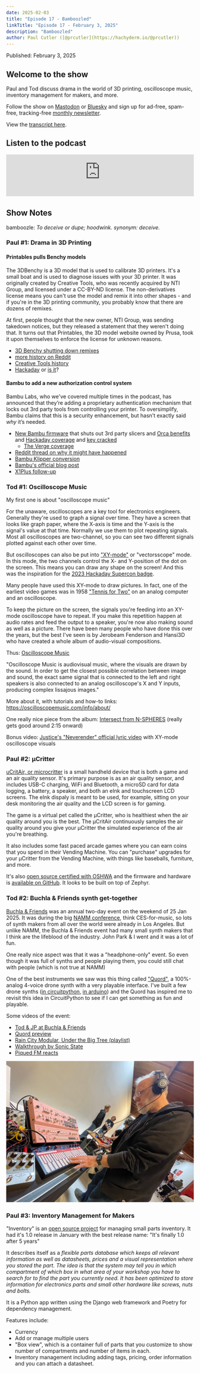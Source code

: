 ```yaml
---
date: 2025-02-03
title: "Episode 17 - Bamboozled"
linkTitle: "Episode 17 - February 3, 2025"
description: "Bamboozled"
author: Paul Cutler ([@prcutler](https://hachyderm.io/@prcutler))
---
```


Published: February 3, 2025

## Welcome to the show
Paul and Tod discuss drama in the world of 3D printing, oscilloscope music, inventory management for makers, and more.

Follow the show on [Mastodon](https://www.circuitpythonshow.com/@thebootloader/follow) or [Bluesky](https://bsky.app/profile/thebootloader.net) and sign up for ad-free, spam-free, tracking-free [monthly newsletter](https://buttondown.com/thebootloader).

View the [transcript here](https://www.thebootloader.net/blog/2025/02/03/episode-17-transcript/).

## Listen to the podcast

<iframe width="100%" height="112" frameborder="0" scrolling="no" style="width: 100%; height: 112px;  overflow: hidden;" src="https://www.circuitpythonshow.com/@thebootloader/episodes/bamboozled/embed/dark"></iframe>

## Show Notes

bamboozle:  *To deceive or dupe; hoodwink. synonym: deceive.*

### Paul #1: Drama in 3D Printing

#### Printables pulls Benchy models

The 3DBenchy is a 3D model that is used to calibrate 3D printers.  It's a small boat and is used to diagnose issues with your 3D printer.  It was originally created by Creative Tools, who was recently acquired by NTI Group, and licensed under a CC-BY-ND license.  The non-derivatives license means you can't use the model and remix it into other shapes - and if you're in the 3D printing community, you probably know that there are dozens of remixes.

At first, people thought that the new owner, NTI Group, was sending takedown notices, but they released a statement that they weren't doing that.  It turns out that Printables, the 3D model website owned by Prusa, took it upon themselves to enforce the license for unknown reasons.

* [3D Benchy shutting down remixes](https://www.redditmedia.com/r/BambuLab/comments/1hwqe8e/fyi_3dbenchycom_is_sending_lawyers_to_kill_the_fun/)
* [more history on Reddit](https://www.reddit.com/r/3Dprinting/comments/1hx2xbp/about_3dbenchy_someone_else_owns_the_rights_now/)
* [Creative Tools history](https://www.linkedin.com/posts/danielnoree_a-piece-of-3dprinting-history-just-faded-activity-7282680313879683072-FCET/)
* [Hackaday](https://hackaday.com/2025/01/09/3dbenchy-starts-enforcing-its-no-derivatives-license/) or [is it](https://all3dp.com/4/no-3dbenchy-remixes-arent-being-dmcad/)?

#### Bambu to add a new authorization control system

Bambu Labs, who we've covered multiple times in the podcast, has announced that they’re adding a proprietary authentication mechanism that locks out 3rd party tools from controlling your printer.  To oversimplify, Bambu claims that this is  a security enhancement, but hasn’t exactly said *why* it’s needed.

* [New Bambu firmware](https://blog.bambulab.com/firmware-update-introducing-new-authorization-control-system-2/) that shuts out 3rd party slicers and [Orca benefits](https://www.reddit.com/r/BambuLab/comments/1i3gyn5/tell_me_why_orcaslicer_is_better_than_bambu_studio/) and [Hackaday coverage](https://hackaday.com/2025/01/17/new-bambu-lab-firmware-update-adds-mandatory-authorization-control-system/) and [key cracked](https://hastebin.skyra.pw/pufugimoye.js)
  * [The Verge coverage](https://www.theverge.com/2025/1/21/24349031/bambu-3d-printer-update-authentication-filament-subscription-lock-answers)
 * [Reddit thread on why it might have happened](https://www.reddit.com/r/3Dprinting/comments/1i4gotq/my_product_is_the_reason_bambu_blocked_the_api/)
 * [Bambu Klipper conversion](https://github.com/ChazLayyd/Bambu-Lab-Klipper-Conversion)
 * [Bambu's official blog post](https://blog.bambulab.com/updates-and-third-party-integration-with-bambu-connect/)
 * [X1Plus follow-up](https://www.crowdsupply.com/accelerated-tech/x1plus-expander/updates/bambu-labs-security-updates)

### Tod #1: Oscilloscope Music

My first one is about "oscilloscope music"

For the unaware, oscilloscopes are a key tool for electronics engineers.
Generally they're used to graph a signal over time.  They have a screen that looks
like graph paper, where the X-axis is time and the Y-axis is the signal's value at that time.
Normally we use them to plot repeating signals. Most all oscilloscopes are two-channel,
so you can see two different signals plotted against each other over time.

But oscilloscopes can also be put into ["XY-mode"](https://www.tmatlantic.com/encyclopedia/index.php?ELEMENT_ID=9524) or "vectorsscope" mode.
In this mode, the two channels control the X- and Y-position of the dot on the screen.
This means you can draw any shape on the screen!
And this was the inspiration for the [2023 Hackaday Supercon badge](https://hackaday.com/2023/10/18/2023-hackaday-supercon-badge-welcome-to-the-vectorscope/).

Many people have used this XY-mode to draw pictures. In fact, one of the earliest video games
was in 1958 ["Tennis for Two"](https://en.wikipedia.org/wiki/Tennis_for_Two) on an analog computer
and an oscilloscope.

To keep the picture on the screen, the signals you're feeding into an XY-mode oscilloscope have to repeat.  If you make this repetition happen at audio rates and feed the output to a speaker,
you're now also making sound as well as a picture.  There have been many people who have done this over the years, but the best I've seen is by Jerobeam Fenderson and Hansi3D who have created a whole album of audio-visual compositions.

Thus: [Oscilloscope Music](https://oscilloscopemusic.com/watch/n-spheres)

"Oscilloscope Music is audiovisual music, where the visuals are drawn by the sound. In order to get the closest possible correlation between image and sound, the exact same signal that is connected to the left and right speakers is also connected to an analog oscilloscope's X and Y inputs, producing complex lissajous images."

More about it, with tutorials and how-to links: https://oscilloscopemusic.com/info/about/

One really nice piece from the album: [Intersect from N-SPHERES](https://www.youtube.com/watch?v=R9jOWIhZZCE) (really gets good around 2:15 onward)

Bonus video: [Justice's "Neverender" official lyric video](https://www.youtube.com/watch?v=47YNsf-7Y7c) with XY-mode oscilloscope visuals

### Paul #2: μCritter

[uCritAir, or microcritter](https://www.ucritter.com) is a small handheld device that is both a game and an air quality sensor. It's primary purpose is as an air quality sensor, and includes USB-C charging, WiFi and Bluetooth, a microSD card for data logging, a battery, a speaker, and both an eInk and touchscreen LCD screens.  The eInk dispaly is meant to be used, for example, sitting on your desk monitoring the air quality and the LCD screen is for gaming.

The game is a virtual pet called the μCritter, who is healthiest when the air quality around you is the best. The μCritAir continuously samples the air quality around you give your μCritter the simulated experience of the air you're breathing.

It also includes some fast paced arcade games where you can earn coins that you spend in their Vending Machine. You can "purchase" upgrades for your μCritter from the Vending Machine, with things like baseballs, furniture, and more.

It's also [open source certified with OSHWA](https://certification.oshwa.org/us002714.html) and the firmware and hardware is [available on GitHub](https://github.com/ucritair).  It looks to be built on top of Zephyr.

### Tod #2: Buchla & Friends synth get-together

[Buchla & Friends](https://www.reddit.com/r/synthesizers/comments/1i5yteb/this_weekend_buchla_friends_2025_the_two_day/) was an annual two-day event on the weekend of 25 Jan 2025. It was during the big [NAMM conference](https://www.namm.org/), think CES-for-music, so lots of synth makers from all over the world were already in Los Angeles.  But unlike NAMM, the Buchla & Friends event had many small synth makers that I think are the lifeblood of the industry.  John Park & I went and it was a lot of fun.

One really nice aspect was that it was a "headphone-only" event.
So even though it was full of synths and people playing them, you could still chat with people
(which is not true at NAMM)

One of the best instruments we saw was this thing called ["Quord"](https://soundwork.shop), a 100%-analog 4-voice drone synth with a very playable interface. I've built a few drone synths ([in circuitpython](https://gist.github.com/todbot/532e069845c2cc4c1bc39c9162a34bfe), [in arduino](https://github.com/todbot/macropadsynthplug/blob/main/arduino/dronesynth/dronesynth.ino)) and the Quord has inspired me to revisit this idea in CircuitPython to see if I can get something as fun and playable.

Some videos of the event:
- [Tod & JP at Buchla & Friends](https://bsky.app/profile/todbot.bsky.social/post/3lgmaoneeuk2e)
- [Quord preview](https://www.youtube.com/watch?v=MRkyQq8vd7U)
- [Rain City Modular, Under the Big Tree (playlist)](https://youtu.be/WaRUUxJo5Z0?si=ycqipL4V6pFDd6so&t=62)
- [Walkthrough by Sonic State](https://www.youtube.com/watch?v=DJxKEjer_AE)
- [Piqued FM reacts](https://www.youtube.com/watch?v=By-shXpcjSg)

![Tod at Buchla & Friends playing a synth](todbot-buchla.jpg)

### Paul #3: Inventory Management for Makers

"Inventory" is an [open source project](https://github.com/dunkelstern/inventory) for managing small parts inventory. It had it's 1.0 release in January with the best release name: "It's finally 1.0 after 5 years"

It describes itself as a *flexible parts database which keeps all relevant information as well as datasheets, prices and a visual representation where you stored the part. The idea is that the system may tell you in which compartment of which box in what area of your workshop you have to search for to find the part you currently need. It has been optimized to store information for electronics parts and small other hardware like screws, nuts and bolts.*

It is a Python app written using the Django web framework and Poetry for dependency management.

Features include:
* Currency
* Add or manage multiple users
* "Box view", which is a container full of parts that you customize to show number of compartments and number of items in each.
* Inventory management including adding tags, pricing, order information and you can attach a datasheet.
